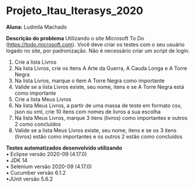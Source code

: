 # Projeto_Itau_Iterasys_2020
**Aluna:** Ludmila Machado

**Descrição do problema**
Utilizando o site Microsoft To Do (https://todo.microsoft.com). Você deve criar os testes com o seu usuário logado no site, por padronização. Não é necessário criar um script de login.

1) Crie a lista Livros
2) Na lista Livros, crie os itens A Arte da Guerra, A Cauda Longa e A Torre Negra
3) Na lista Livros, marque o item A Torre Negra como importante
4) Valide se a lista Livros existe, seu nome, itens e se A Torre Negra está como importante
5) Crie a lista Meus Livros
6) Na lista Meus Livros, a partir de uma massa de teste em formato csv, json ou xml, crie 10 itens com nomes de livros a sua escolha
7) Na lista Meus Livros, marque 3 itens (livros) como importantes e outros 2 como concluídos
8) Valide se a lista Meus Livros existe, seu nome, itens e se os 3 itens (livros) estão como importantes e os outros 2 estão como concluídos

**Testes automatizados desenvolvido utilizando** <br />
▪ Eclipse versão 2020-09 (4.17.0) <br />
▪ JDK 14 <br />
▪ Selenium versão 2020-09 (4.17.0) <br />
▪ Cucumber versão 6.1.2 <br />
▪JUnit versão 5.6.2  <br />



